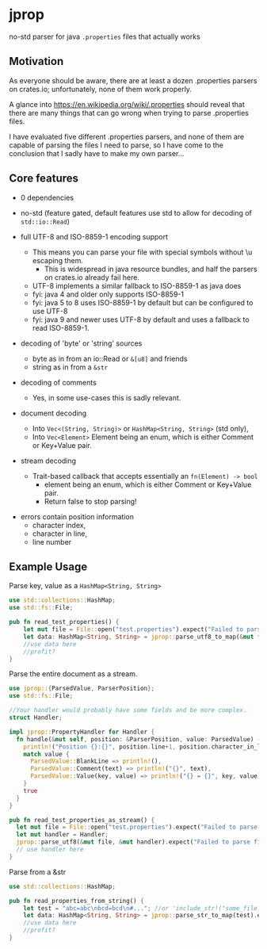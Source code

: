 # jprop
no-std parser for java `.properties` files that actually works 

## Motivation
As everyone should be aware, there are at least a dozen .properties parsers
on crates.io; unfortunately, none of them work properly.

A glance into https://en.wikipedia.org/wiki/.properties should reveal 
that there are many things that can go wrong when trying to parse .properties files.

I have evaluated five different .properties parsers, and none of them are capable of parsing the
files I need to parse, so I have come to the conclusion that I sadly have to make my own parser...

## Core features
* 0 dependencies
* no-std (feature gated, default features use std to allow for decoding of `std::io::Read`)
* full UTF-8 and ISO-8859-1 encoding support
  * This means you can parse your file with special symbols without \u escaping them.
    * This is widespread in java resource bundles, and half the parsers on crates.io already fail here.
  * UTF-8 implements a similar fallback to ISO-8859-1 as java does
  * fyi: java 4 and older only supports ISO-8859-1
  * fyi: java 5 to 8 uses ISO-8859-1 by default but can be configured to use UTF-8
  * fyi: java 9 and newer uses UTF-8 by default and uses a fallback to read ISO-8859-1.

* decoding of 'byte' or 'string' sources
  * byte as in from an io::Read or `&[u8]` and friends
  * string as in from a `&str`

* decoding of comments
  * Yes, in some use-cases this is sadly relevant.

* document decoding
  * Into `Vec<(String, String)>` or `HashMap<String, String>` (std only),
  * Into `Vec<Element>` Element being an enum, which is either Comment or Key+Value pair.

* stream decoding
  * Trait-based callback that accepts essentially an `fn(Element) -> bool`
    * element being an enum, which is either Comment or Key+Value pair.
    * Return false to stop parsing!

+ errors contain position information
  + character index,
  + character in line,
  + line number

## Example Usage

Parse key, value as a `HashMap<String, String>`
```rust
use std::collections::HashMap;
use std::fs::File;

pub fn read_test_properties() {
    let mut file = File::open("test.properties").expect("Failed to parse file");
    let data: HashMap<String, String> = jprop::parse_utf8_to_map(&mut file).expect("Failed to parse file");
    //use data here
    //profit?
}
```

Parse the entire document as a stream.
```rust
use jprop::{ParsedValue, ParserPosition};
use std::fs::File;

//Your handler would probably have some fields and be more complex.
struct Handler;

impl jprop::PropertyHandler for Handler {
  fn handle(&mut self, position: &ParserPosition, value: ParsedValue) -> bool {
    println!("Position {}:{}", position.line+1, position.character_in_line+1);
    match value {
      ParsedValue::BlankLine => println!(),
      ParsedValue::Comment(text) => println!("{}", text),
      ParsedValue::Value(key, value) => println!("{} = {}", key, value),
    }
    true
  }
}

pub fn read_test_properties_as_stream() {
  let mut file = File::open("test.properties").expect("Failed to parse file");
  let mut handler = Handler;
  jprop::parse_utf8(&mut file, &mut handler).expect("Failed to parse file");
  // use handler here
}
```

Parse from a &str
```rust
use std::collections::HashMap;

pub fn read_properties_from_string() {
    let test = "abc=abc\nbcd=bcd\n#..."; //or 'include_str!("some_file.properties");' but that only works with utf-8 files.
    let data: HashMap<String, String> = jprop::parse_str_to_map(test).expect("Failed to parse str");
    //use data here
    //profit?
}
```
